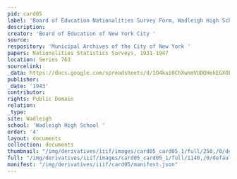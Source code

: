 ```yaml
---
pid: card05
label: 'Board of Education Nationalities Survey Form, Wadleigh High School [1943] '
description:
creator: 'Board of Education of New York City '
source:
respository: 'Municipal Archives of the City of New York '
papers: Nationalities Statistics Surveys, 1931-1947
location: Series 763
sourcelink:
_data: https://docs.google.com/spreadsheets/d/1O4kai0ChXwnmVUDQHekEGXOkPXKGD0e4yOh8efiNEgU/edit?usp=sharing
publisher:
_date: '1943'
contributor:
rights: Public Domain
relation:
_type:
site: Wadleigh
school: 'Wadleigh High School '
order: '4'
layout: documents
collection: documents
thumbnail: "/img/derivatives/iiif/images/card05_card05_1/full/250,/0/default.jpg"
full: "/img/derivatives/iiif/images/card05_card05_1/full/1140,/0/default.jpg"
manifest: "/img/derivatives/iiif/card05/manifest.json"
---
```

